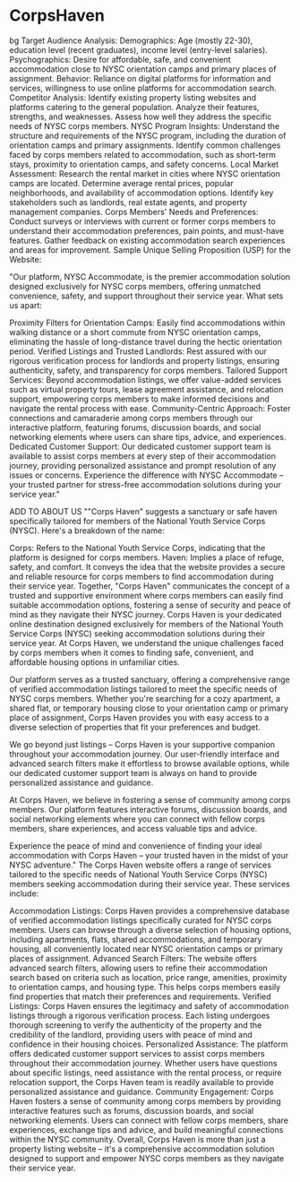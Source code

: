 # CorpsHaven

bg
Target Audience Analysis:
Demographics: Age (mostly 22-30), education level (recent graduates), income level (entry-level salaries).
Psychographics: Desire for affordable, safe, and convenient accommodation close to NYSC orientation camps and primary places of assignment.
Behavior: Reliance on digital platforms for information and services, willingness to use online platforms for accommodation search.
Competitor Analysis:
Identify existing property listing websites and platforms catering to the general population.
Analyze their features, strengths, and weaknesses.
Assess how well they address the specific needs of NYSC corps members.
NYSC Program Insights:
Understand the structure and requirements of the NYSC program, including the duration of orientation camps and primary assignments.
Identify common challenges faced by corps members related to accommodation, such as short-term stays, proximity to orientation camps, and safety concerns.
Local Market Assessment:
Research the rental market in cities where NYSC orientation camps are located.
Determine average rental prices, popular neighborhoods, and availability of accommodation options.
Identify key stakeholders such as landlords, real estate agents, and property management companies.
Corps Members' Needs and Preferences:
Conduct surveys or interviews with current or former corps members to understand their accommodation preferences, pain points, and must-have features.
Gather feedback on existing accommodation search experiences and areas for improvement.
Sample Unique Selling Proposition (USP) for the Website:

"Our platform, NYSC Accommodate, is the premier accommodation solution designed exclusively for NYSC corps members, offering unmatched convenience, safety, and support throughout their service year. What sets us apart:

Proximity Filters for Orientation Camps: Easily find accommodations within walking distance or a short commute from NYSC orientation camps, eliminating the hassle of long-distance travel during the hectic orientation period.
Verified Listings and Trusted Landlords: Rest assured with our rigorous verification process for landlords and property listings, ensuring authenticity, safety, and transparency for corps members.
Tailored Support Services: Beyond accommodation listings, we offer value-added services such as virtual property tours, lease agreement assistance, and relocation support, empowering corps members to make informed decisions and navigate the rental process with ease.
Community-Centric Approach: Foster connections and camaraderie among corps members through our interactive platform, featuring forums, discussion boards, and social networking elements where users can share tips, advice, and experiences.
Dedicated Customer Support: Our dedicated customer support team is available to assist corps members at every step of their accommodation journey, providing personalized assistance and prompt resolution of any issues or concerns.
Experience the difference with NYSC Accommodate – your trusted partner for stress-free accommodation solutions during your service year."

ADD TO ABOUT US ""Corps Haven" suggests a sanctuary or safe haven specifically tailored for members of the National Youth Service Corps (NYSC). Here's a breakdown of the name:

Corps: Refers to the National Youth Service Corps, indicating that the platform is designed for corps members.
Haven: Implies a place of refuge, safety, and comfort. It conveys the idea that the website provides a secure and reliable resource for corps members to find accommodation during their service year.
Together, "Corps Haven" communicates the concept of a trusted and supportive environment where corps members can easily find suitable accommodation options, fostering a sense of security and peace of mind as they navigate their NYSC journey.
Corps Haven is your dedicated online destination designed exclusively for members of the National Youth Service Corps (NYSC) seeking accommodation solutions during their service year. At Corps Haven, we understand the unique challenges faced by corps members when it comes to finding safe, convenient, and affordable housing options in unfamiliar cities.

Our platform serves as a trusted sanctuary, offering a comprehensive range of verified accommodation listings tailored to meet the specific needs of NYSC corps members. Whether you're searching for a cozy apartment, a shared flat, or temporary housing close to your orientation camp or primary place of assignment, Corps Haven provides you with easy access to a diverse selection of properties that fit your preferences and budget.

We go beyond just listings – Corps Haven is your supportive companion throughout your accommodation journey. Our user-friendly interface and advanced search filters make it effortless to browse available options, while our dedicated customer support team is always on hand to provide personalized assistance and guidance.

At Corps Haven, we believe in fostering a sense of community among corps members. Our platform features interactive forums, discussion boards, and social networking elements where you can connect with fellow corps members, share experiences, and access valuable tips and advice.

Experience the peace of mind and convenience of finding your ideal accommodation with Corps Haven – your trusted haven in the midst of your NYSC adventure."
The Corps Haven website offers a range of services tailored to the specific needs of National Youth Service Corps (NYSC) members seeking accommodation during their service year. These services include:

Accommodation Listings: Corps Haven provides a comprehensive database of verified accommodation listings specifically curated for NYSC corps members. Users can browse through a diverse selection of housing options, including apartments, flats, shared accommodations, and temporary housing, all conveniently located near NYSC orientation camps or primary places of assignment.
Advanced Search Filters: The website offers advanced search filters, allowing users to refine their accommodation search based on criteria such as location, price range, amenities, proximity to orientation camps, and housing type. This helps corps members easily find properties that match their preferences and requirements.
Verified Listings: Corps Haven ensures the legitimacy and safety of accommodation listings through a rigorous verification process. Each listing undergoes thorough screening to verify the authenticity of the property and the credibility of the landlord, providing users with peace of mind and confidence in their housing choices.
Personalized Assistance: The platform offers dedicated customer support services to assist corps members throughout their accommodation journey. Whether users have questions about specific listings, need assistance with the rental process, or require relocation support, the Corps Haven team is readily available to provide personalized assistance and guidance.
Community Engagement: Corps Haven fosters a sense of community among corps members by providing interactive features such as forums, discussion boards, and social networking elements. Users can connect with fellow corps members, share experiences, exchange tips and advice, and build meaningful connections within the NYSC community.
Overall, Corps Haven is more than just a property listing website – it's a comprehensive accommodation solution designed to support and empower NYSC corps members as they navigate their service year.

